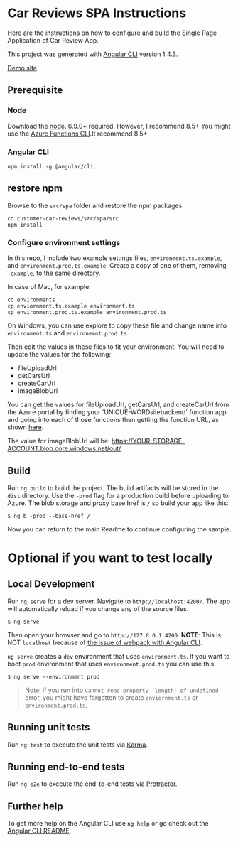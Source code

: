 # Car Reviews SPA Instructions

Here are the instructions on how to configure and build the Single Page Application of Car Review App.

This project was generated with [Angular CLI](https://github.com/angular/angular-cli) version 1.4.3.

[Demo site](https://carreviewstr.blob.core.windows.net/web/index.html)

## Prerequisite 

### Node 

Download the [node](https://nodejs.org/en/). 6.9.0+ required. However, I recommend 8.5+ You might use the [Azure Functions CLI](https://blogs.msdn.microsoft.com/appserviceteam/2017/09/25/develop-azure-functions-on-any-platform/).It recommend 8.5+   

### Angular CLI

```
npm install -g @angular/cli
```

## restore npm

Browse to the `src/spa` folder and restore the npm packages:
```
cd customer-car-reviews/src/spa/src
npm install
```

### Configure environment settings

In this repo, I include two example settings files, `environment.ts.example`, and `environment.prod.ts.example`. Create a copy of one of them, removing `.example`, to the same directory. 

In case of Mac, for example:
```
cd environments
cp enviornment.ts.example environment.ts  
cp environment.prod.ts.example environment.prod.ts 
```

On Windows, you can use explore to copy these file and change name into `environment.ts` and `environemnt.prod.ts`. 

Then edit the values in these files to fit your environment. You will need to update the values for the following:
- fileUploadUrl
- getCarsUrl
- createCarUrl
- imageBlobUrl

You can get the values for fileUploadUrl, getCarsUrl, and createCarUrl from the Azure portal by finding your 'UNIQUE-WORDsitebackend' function app and going into each of those functions then getting the function URL, as shown [here](https://docs.microsoft.com/en-us/azure/azure-functions/functions-create-first-azure-function#test-the-function).

The value for imageBlobUrl will be: https://YOUR-STORAGE-ACCOUNT.blob.core.windows.net/out/

## Build

Run `ng build` to build the project. The build artifacts will be stored in the `dist` directory. Use the `-prod` flag for a production build before uploading to Azure. The blob storage and proxy base href is `/` so  build your app like this:

```
$ ng b -prod --base-href /
```

Now you can return to the main Readme to continue configuring the sample.

# Optional if you want to test locally 

## Local Development

Run `ng serve` for a dev server. Navigate to `http://localhost:4200/`. The app will automatically reload if you change any of the source files.

```
$ ng serve
```
Then open your browser and go to `http://127.0.0.1:4200`. **NOTE**: This is NOT `localhost` because of [the issue of webpack with Angular CLI](https://github.com/webpack/webpack-dev-server/issues/416). 

`ng serve` creates a `dev` environment that uses `environment.ts`. If you want to boot `prod` environment that uses `environment.prod.ts` you can use this

```
$ ng serve --environment prod
```

> Note: if you run into `Cannot read property 'length' of undefined` error, you might have forgotten to create `enviornment.ts` or `environment.prod.ts`.


## Running unit tests

Run `ng test` to execute the unit tests via [Karma](https://karma-runner.github.io).

## Running end-to-end tests

Run `ng e2e` to execute the end-to-end tests via [Protractor](http://www.protractortest.org/).

## Further help

To get more help on the Angular CLI use `ng help` or go check out the [Angular CLI README](https://github.com/angular/angular-cli/blob/master/README.md).
